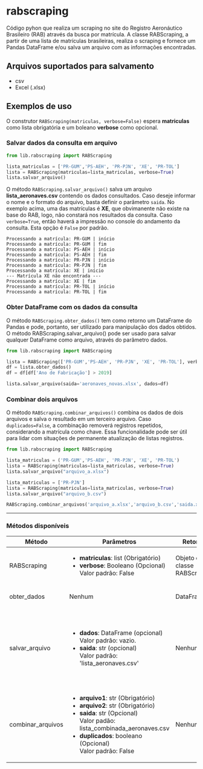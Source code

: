 # rabscraping

Código pyhon que realiza um scraping no site do Registro Aeronáutico Brasileiro (RAB) através da busca por matrícula. 
A classe RABScraping, a partir de uma lista de matrículas brasileiras, realiza o scraping e fornece um Pandas DataFrame e/ou salva um arquivo com as informações encontradas.

## Arquivos suportados para salvamento
- csv
- Excel (.xlsx)

## Exemplos de uso

O construtor `RABScraping(matriculas, verbose=False)` espera **matriculas** como lista obrigatória e um boleano **verbose** como opcional. 

### Salvar dados da consulta em arquivo

``` py
from lib.rabscraping import RABScraping

lista_matriculas = ['PR-GUM','PS-AEH', 'PR-PJN', 'XE', 'PR-TOL']
lista = RABScraping(matriculas=lista_matriculas, verbose=True)
lista.salvar_arquivo()
```
O método `RABScraping.salvar_arquivo()` salva um arquivo **lista_aeronaves.csv** contendo os dados consultados. 
Caso deseje informar o nome e o formato do arquivo, basta definir o parâmetro `saida`. 
No exemplo acima, uma das matrículas é **XE**, que obvimanente não existe na base do RAB, logo, não constará nos resultados da consulta. 
Caso `verbose=True`, então haverá a impressão no console do andamento da consulta. Esta opção é `False` por padrão.

```
Processando a matrícula: PR-GUM | início
Processando a matrícula: PR-GUM | fim
Processando a matrícula: PS-AEH | início
Processando a matrícula: PS-AEH | fim
Processando a matrícula: PR-PJN | início
Processando a matrícula: PR-PJN | fim
Processando a matrícula: XE | início
--- Matrícula XE não encontrada ---
Processando a matrícula: XE | fim
Processando a matrícula: PR-TOL | início
Processando a matrícula: PR-TOL | fim
```

### Obter DataFrame com os dados da consulta

O método `RABScraping.obter_dados()` tem como retorno um DataFrame do Pandas e pode, portanto, ser utilizado para manipulação dos dados obtidos. 
O método RABScraping.salvar_arquivo() pode ser usado para salvar qualquer DataFrame como arquivo, através do parâmetro dados.

``` py
from lib.rabscraping import RABScraping

lista = RABScraping(['PR-GUM','PS-AEH', 'PR-PJN', 'XE', 'PR-TOL'], verbose=True)
df = lista.obter_dados()
df = df[df['Ano de Fabricação'] > 2019]

lista.salvar_arquivo(saida='aeronaves_novas.xlsx', dados=df)

```

### Combinar dois arquivos
O método `RABScraping.combinar_arquivos()` combina os dados de dois arquivos e salva o resultado em um terceiro arquivo. Caso `duplicados=False`, a combinação removerá registros repetidos, considerando a matrícula como chave. Essa funcionalidade pode ser útil para lidar com situações de permanente atualização de listas registros. 

``` py
from lib.rabscraping import RABScraping

lista_matriculas = ('PR-GUM','PS-AEH', 'PR-PJN', 'XE', 'PR-TOL')
lista = RABScraping(matriculas=lista_matriculas, verbose=True)
lista.salvar_arquivo("arquivo_a.xlsx")

lista_matriculas = ['PR-PJN']
lista = RABScraping(matriculas=lista_matriculas, verbose=True)
lista.salvar_arquivo("arquivo_b.csv")

RABScraping.combinar_arquivos('arquivo_a.xlsx','arquivo_b.csv','saida.xlsx', duplicados=True)

```

-----------------------------------------------------------------------------------------------------------------------
### Métodos disponíveis

| Método         | Parâmetros                    | Retorno   | Funcionalidade                                         |
|----------------|-------------------------------|-----------|--------------------------------------------------------|
| RABScraping    | <ul><li>**matriculas**: list (Obrigatório)</li><li>**verbose**: Booleano (Opcional)</li>Valor padrão: False</ul>                             | Objeto da classe RABScraping | Construtor da classe.                  |
| obter_dados    | Nenhum                        | DataFrame | Fornece os dados obtidos na consulta.                  |
| salvar_arquivo | <ul><li>**dados**: DataFrame (opcional)</li> Valor padrão: vazio. <li>**saida**: str (opcional)</li> Valor padrão: 'lista_aeronaves.csv' | Nenhum        | Salva os dados da consulta em um arquivo csv ou xlsx. Se o parâmetro dados for informado, salva esse DataFrame em arquivo. |
|combinar_arquivos | <ul><li>**arquivo1**: str (Obrigatório)</li> <li>**arquivo2**: str (Obrigatório)</li> <li>**saida**: str (Opcional) </li>Valor padão: lista_combinada_aeronaves.csv <li>**duplicados**: booleano (Opcional)</li> Valor padrão: False</ul> | Nenhum  | Combina os arquivos __arquivo1__ e __arquivo2__ e salva no caminho informado no parâmetro **saida**. 
